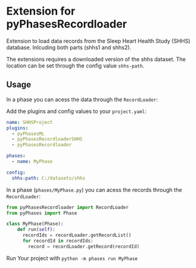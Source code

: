 # Extension for pyPhasesRecordloader

Extension to load data records from the Sleep Heart Health Study (SHHS) database. Inlcuding both parts (shhs1 and shhs2).

The extensions requires a downloaded version of the shhs dataset. The location can be set through the config value `shhs-path`.

## Usage

In a phase you can acess the data through the `RecordLoader`:

Add the plugins and config values to your `project.yaml`:

```yaml
name: SHHSProject
plugins:
  - pyPhasesML
  - pyPhasesRecordloaderSHHS
  - pyPhasesRecordloader

phases:
  - name: MyPhase

config:
  shhs-path: C:/datasets/shhs

```

In a phase (`phases/MyPhase.py`) you can acess the records through the `RecordLoader`:

```python
from pyPhasesRecordloader import RecordLoader
from pyPhases import Phase

class MyPhase(Phase):
    def run(self):
      recordIds = recordLoader.getRecordList()
      for recordId in recordIds:
        record = recordLoader.getRecord(recordId)
```

Run Your project with `python -m phases run MyPhase`